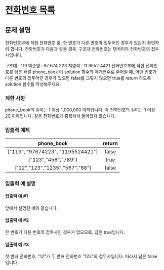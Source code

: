 # [전화번호 목록](https://programmers.co.kr/learn/courses/30/lessons/42577?language=python3)
## 문제 설명
전화번호부에 적힌 전화번호 중, 한 번호가 다른 번호의 접두어인 경우가 있는지 확인하려 합니다.
전화번호가 다음과 같을 경우, 구조대 전화번호는 영석이의 전화번호의 접두사입니다.

구조대 : 119
박준영 : 97 674 223
지영석 : 11 9552 4421
전화번호부에 적힌 전화번호를 담은 배열 phone_book 이 solution 함수의 매개변수로 주어질 때, 어떤 번호가 다른 번호의 접두어인 경우가 있으면 false를 그렇지 않으면 true를 return 하도록 solution 함수를 작성해주세요.

### 제한 사항
phone_book의 길이는 1 이상 1,000,000 이하입니다.
각 전화번호의 길이는 1 이상 20 이하입니다.
같은 전화번호가 중복해서 들어있지 않습니다.

### 입출력 예제
| phone_book | return |
|:--:|:--:|
|["119", "97674223", "1195524421"]	| false |
|["123","456","789"]	| true |
|["12","123","1235","567","88"]	| false |

### 입출력 예 설명
#### 입출력 예 #1
앞에서 설명한 예와 같습니다.

#### 입출력 예 #2
한 번호가 다른 번호의 접두사인 경우가 없으므로, 답은 true입니다.

#### 입출력 예 #3
첫 번째 전화번호, “12”가 두 번째 전화번호 “123”의 접두사입니다. 따라서 답은 false입니다.

